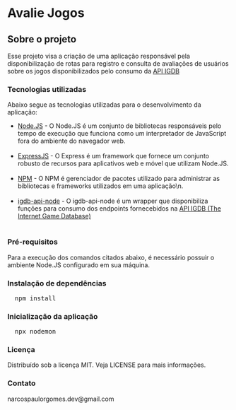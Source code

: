 <h1>Avalie Jogos</h1>
<h2>Sobre o projeto</h2>
<p>Esse projeto visa a criação de uma aplicação responsável pela disponibilização de rotas para registro
    e consulta de avaliações de usuários sobre os jogos disponibilizados pelo consumo da <a
        href="https://api-docs.igdb.com/#getting-started">API IGDB</a></p>
<h3>Tecnologias utilizadas</h3>
<p>Abaixo segue as tecnologias utilizadas para o desenvolvimento da aplicação:</p>
<ul>
    <li><a href="https://nodejs.org/pt-br/about">Node.JS</a> - O Node.JS é um conjunto de bibliotecas responsáveis pelo
        tempo de execução que funciona como um interpretador de JavaScript fora do ambiente do navegador web.
    </li><br />
    <li><a href="https://expressjs.com/">ExpressJS</a>
        - O Express é um framework que fornece um conjunto robusto de recursos para aplicativos web e móvel que
        utilizam Node.JS.
    </li><br />
    <li><a href="https://www.npmjs.com/about">NPM</a>
        - O NPM é gerenciador de pacotes utilizado para administrar as bibliotecas e frameworks utilizados em uma
        aplicação\n.
    </li><br />
    <li><a href="https://www.npmjs.com/package/igdb-api-node">igdb-api-node</a>
        - O igdb-api-node é um wrapper que disponibiliza funções para consumo dos endpoints fornecebidos na <a
            href="https://api-docs.igdb.com/#getting-started">API IGDB (The Internet Game Database)</a>
    </li><br />
</ul>
<h3>Pré-requisitos</h3>
<p>Para a execução dos comandos citados abaixo, é necessário possuir o ambiente Node.JS configurado em sua máquina.</p>
<h3>Instalação de dependências</h3>
<pre>
  <span>npm install</span>
</pre>
<h3>Inicialização da aplicação</h3>
<pre>
  <span>npx nodemon</span>
</pre>
<h3>Licença</h3>
<p>Distribuído sob a licença MIT. Veja LICENSE para mais informações.</p>
<h3>Contato</h3>
<p>narcospaulorgomes.dev@gmail.com</p>
